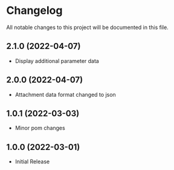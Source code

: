 # Changelog
All notable changes to this project will be documented in this file.

## 2.1.0 (2022-04-07)

* Display additional parameter data
## 2.0.0 (2022-04-07)

* Attachment data format changed to json

## 1.0.1 (2022-03-03)

* Minor pom changes

## 1.0.0 (2022-03-01)

* Initial Release